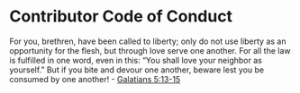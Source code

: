 # Contributor Code of Conduct

For you, brethren, have been called to liberty; only do not use liberty as an opportunity for the flesh, but through love serve one another. For all the law is fulfilled in one word, even in this: “You shall love your neighbor as yourself.” But if you bite and devour one another, beware lest you be consumed by one another! - [Galatians 5:13-15](https://www.biblegateway.com/passage/?search=Gal.5.13-Gal.5.15&version=NKJV)
